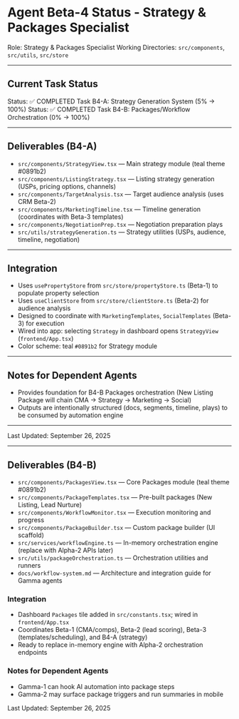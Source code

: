 # Agent Beta-4 Status - Strategy & Packages Specialist

Role: Strategy & Packages Specialist
Working Directories: `src/components`, `src/utils`, `src/store`

---

## Current Task Status

Status: ✅ COMPLETED
Task B4-A: Strategy Generation System (5% → 100%)
Status: ✅ COMPLETED
Task B4-B: Packages/Workflow Orchestration (0% → 100%)

---

## Deliverables (B4-A)

- `src/components/StrategyView.tsx` — Main strategy module (teal theme #0891b2)
- `src/components/ListingStrategy.tsx` — Listing strategy generation (USPs, pricing options, channels)
- `src/components/TargetAnalysis.tsx` — Target audience analysis (uses CRM Beta-2)
- `src/components/MarketingTimeline.tsx` — Timeline generation (coordinates with Beta-3 templates)
- `src/components/NegotiationPrep.tsx` — Negotiation preparation plays
- `src/utils/strategyGeneration.ts` — Strategy utilities (USPs, audience, timeline, negotiation)

---

## Integration

- Uses `usePropertyStore` from `src/store/propertyStore.ts` (Beta-1) to populate property selection
- Uses `useClientStore` from `src/store/clientStore.ts` (Beta-2) for audience analysis
- Designed to coordinate with `MarketingTemplates`, `SocialTemplates` (Beta-3) for execution
- Wired into app: selecting `Strategy` in dashboard opens `StrategyView` (`frontend/App.tsx`)
- Color scheme: teal `#0891b2` for Strategy module

---

## Notes for Dependent Agents

- Provides foundation for B4-B Packages orchestration (New Listing Package will chain CMA → Strategy → Marketing → Social)
- Outputs are intentionally structured (docs, segments, timeline, plays) to be consumed by automation engine

---

Last Updated: September 26, 2025

---

## Deliverables (B4-B)

- `src/components/PackagesView.tsx` — Core Packages module (teal theme #0891b2)
- `src/components/PackageTemplates.tsx` — Pre-built packages (New Listing, Lead Nurture)
- `src/components/WorkflowMonitor.tsx` — Execution monitoring and progress
- `src/components/PackageBuilder.tsx` — Custom package builder (UI scaffold)
- `src/services/workflowEngine.ts` — In-memory orchestration engine (replace with Alpha-2 APIs later)
- `src/utils/packageOrchestration.ts` — Orchestration utilities and runners
- `docs/workflow-system.md` — Architecture and integration guide for Gamma agents

### Integration

- Dashboard `Packages` tile added in `src/constants.tsx`; wired in `frontend/App.tsx`
- Coordinates Beta-1 (CMA/comps), Beta-2 (lead scoring), Beta-3 (templates/scheduling), and B4-A (strategy)
- Ready to replace in-memory engine with Alpha-2 orchestration endpoints

### Notes for Dependent Agents

- Gamma-1 can hook AI automation into package steps
- Gamma-2 may surface package triggers and run summaries in mobile

Last Updated: September 26, 2025
